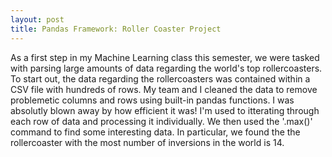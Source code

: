 ```yaml
---
layout: post
title: Pandas Framework: Roller Coaster Project
---
```

As a first step in my Machine Learning class this semester, we were tasked with parsing large amounts of data regarding the world's top rollercoasters. To start out, the data regarding the rollercoasters was contained within a CSV file with hundreds of rows. My team and I cleaned the data to remove problemetic columns and rows using built-in pandas functions. I was absolutly blown away by how efficient it was! I'm used to itterating through each row of data and processing it individually. We then used the '.max()' command to find some interesting data. In particular, we found the the rollercoaster with the most number of inversions in the world is 14. 
